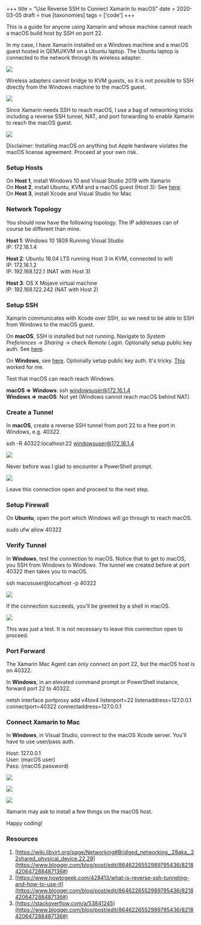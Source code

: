 +++
title = "Use Reverse SSH to Connect Xamarin to macOS"
date = 2020-03-05
draft = true
[taxonomies]
tags = ['code']
+++

This is a guide for anyone using Xamarin and whose machine cannot reach a macOS build host by SSH on port 22.  
  
In my case, I have Xamarin installed on a Windows machine and a macOS guest hosted in QEMU/KVM on a Ubuntu laptop. The Ubuntu laptop is connected to the network through its wireless adapter.  
  

[![](https://1.bp.blogspot.com/-mEuvnQDLehY/Xmj9lEk4lNI/AAAAAAAAJvI/LmIES0c7uWYp5_JCrqkBWOEkSNbT7XAygCLcBGAsYHQ/s1600/Untitled%2BDiagram%2B%25282%2529.png)](https://www.blogger.com/blog/post/edit/8646226552989795436/8218420647288487136#)

  
Wireless adapters cannot bridge to KVM guests, so it is not possible to SSH directly from the Windows machine to the macOS guest.  
  

[![](https://1.bp.blogspot.com/-SFReweMo_9Q/Xmj9wV14YII/AAAAAAAAJvM/48ab93Ez-PAfJ97C-Y5aqYdgykyhM_x9gCLcBGAsYHQ/s1600/Untitled%2BDiagram%2B%25283%2529.png)](https://www.blogger.com/blog/post/edit/8646226552989795436/8218420647288487136#)

  

  
Since Xamarin needs SSH to reach macOS, I use a bag of networking tricks including a reverse SSH tunnel, NAT, and port forwarding to enable Xamarin to reach the macOS guest.  
  

[![](https://1.bp.blogspot.com/-FPTI4_oEsy4/Xmj-w9w1UDI/AAAAAAAAJvc/bEdWKvONImcffa_Kx6LvPhnYgwthifAnACLcBGAsYHQ/s1600/Reverse%2BSSH%2Bbehind%2BNAT.png)](https://www.blogger.com/blog/post/edit/8646226552989795436/8218420647288487136#)

  

  
Disclaimer: Installing macOS on anything but Apple hardware violates the macOS license agreement. Proceed at your own risk.  
  

### Setup Hosts

  

On **Host 1**, install Windows 10 and Visual Studio 2019 with Xamarin  
On **Host 2**, install Ubuntu, KVM and a macOS guest (Host 3): See [here](https://www.blogger.com/blog/post/edit/8646226552989795436/8218420647288487136#).  
On **Host 3**, install Xcode and Visual Studio for Mac  
  

### Network Topology

  

You should now have the following topology. The IP addresses can of course be different than mine.

  

**Host 1**: Windows 10 1809 Running Visual Studio  
IP: 172.16.1.4  
  
**Host 2**: Ubuntu 18.04 LTS running Host 3 in KVM, connected to wifi  
IP: 172.16.1.2  
IP: 192.168.122.1 (NAT with Host 3)  
  
**Host 3**: OS X Mojave virtual machine  
IP: 192.168.122.242 (NAT with Host 2)  
  

### Setup SSH

  
Xamarin communicates with Xcode over SSH, so we need to be able to SSH from Windows to the macOS guest.  
  
On **macOS**, SSH is installed but not running. Navigate to _System Preferences → Sharing →_ check _Remote Login_. Optionally setup public key auth. See [here](https://www.blogger.com/blog/post/edit/8646226552989795436/8218420647288487136#).  
  
On **Windows**, see [here](https://www.blogger.com/blog/post/edit/8646226552989795436/8218420647288487136#). Optionally setup public key auth. It's tricky. [This](https://www.blogger.com/blog/post/edit/8646226552989795436/8218420647288487136#) worked for me.  
  
Test that macOS can reach reach Windows.  
  
**macOS =>** **Windows**: ssh windowsuser@172.16.1.4  
**Windows =>** **macOS**: Not yet (Windows cannot reach macOS behind NAT)  
  

### Create a Tunnel

  

In **macOS**, create a reverse SSH tunnel from port 22 to a free port in Windows, e.g. 40322.  
  
ssh -R 40322:localhost:22 windowsuser@172.16.1.4  
  

[![](https://1.bp.blogspot.com/-_LLLjxUDLaQ/XmF4cyUytAI/AAAAAAAAJtQ/4mdIEDqTxvsadJSZ7_BI7koaBon0k3-wwCLcBGAsYHQ/s640/macos-create-tunnel.png)](https://www.blogger.com/blog/post/edit/8646226552989795436/8218420647288487136#)

  
Never before was I glad to encounter a PowerShell prompt.  
  

[![](https://1.bp.blogspot.com/-1YQ7nh9NBTw/XmF4fY1rnxI/AAAAAAAAJtU/pomyVwPyArA0EY1XlW49GsQr_le9PiSoQCLcBGAsYHQ/s640/macos-tunneled-to-windows.png)](https://www.blogger.com/blog/post/edit/8646226552989795436/8218420647288487136#)

  
Leave this connection open and proceed to the next step.  
  

### Setup Firewall

  
On **Ubuntu**, open the port which Windows will go through to reach macOS.  
  
sudo ufw allow 40322  
  

### Verify Tunnel

  

In **Windows**, test the connection to macOS. Notice that to get to macOS, you SSH from Windows to Windows. The tunnel we created before at port 40322 then takes you to macOS.  
  
ssh macosuser@localhost -p 40322  
  

[![](https://1.bp.blogspot.com/-0gLt2UpypeQ/XmF43ijTo5I/AAAAAAAAJtw/q-0K0UBnD9410n4L2K9HAlL9m3cf7hoAwCLcBGAsYHQ/s1600/test-tunnel.PNG)](https://www.blogger.com/blog/post/edit/8646226552989795436/8218420647288487136#)

  

If the connection succeeds, you'll be greeted by a shell in macOS.

  

[![](https://1.bp.blogspot.com/-6MF37yIdsFg/XmF43KwuzMI/AAAAAAAAJts/qddzVa7nqbo6iq9KdwYDSn2yfxuVnsghQCEwYBhgL/s1600/test-tunnel-success.PNG)](https://www.blogger.com/blog/post/edit/8646226552989795436/8218420647288487136#)

  
This was just a test. It is not necessary to leave this connection open to proceed.  
  

### Port Forward

  

The Xamarin Mac Agent can only connect on port 22, but the macOS host is on 40322.  
  
In **Windows**, in an elevated command prompt or PowerShell instance, forward port 22 to 40322.  
  
netsh interface portproxy add v4tov4 listenport=22 listenaddress=127.0.0.1 connectport=40322 connectaddress=127.0.0.1  
  

### Connect Xamarin to Mac

  
In **Windows**, in Visual Studio, connect to the macOS Xcode server. You'll have to use user/pass auth.  
  
Host: 127.0.0.1  
User: (macOS user)  
Pass: (macOS password)  
  

[![](https://1.bp.blogspot.com/-8hQLYxNIWtc/XmF42pamYqI/AAAAAAAAJt0/EAjVaFZAqgcHT7REQ5TIXYT3FP0x07syQCEwYBhgL/s640/add-mac.PNG)](https://www.blogger.com/blog/post/edit/8646226552989795436/8218420647288487136#)

  

[![](https://1.bp.blogspot.com/-ynNKLX8juno/XmF42rQUc0I/AAAAAAAAJt8/9F9YAKTlJk4-s0X2X3ECgneWPaIBtwnyACEwYBhgL/s640/add-mac-authenticate.PNG)](https://www.blogger.com/blog/post/edit/8646226552989795436/8218420647288487136#)

  

[![](https://1.bp.blogspot.com/-uMY7BdcprEo/XmF42v1cmOI/AAAAAAAAJt4/aTlNYXtNifEFBqmlQkniKgiy6kWQwd_7gCEwYBhgL/s640/add-mac-success.PNG)](https://www.blogger.com/blog/post/edit/8646226552989795436/8218420647288487136#)

  
  
Xamarin may ask to install a few things on the macOS host.  
  
Happy coding!  
  

### Resources

  

1.  [https://wiki.libvirt.org/page/Networking#Bridged_networking_.28aka_.22shared_physical_device.22.29](https://www.blogger.com/blog/post/edit/8646226552989795436/8218420647288487136#)
2.  [https://www.howtogeek.com/428413/what-is-reverse-ssh-tunneling-and-how-to-use-it](https://www.blogger.com/blog/post/edit/8646226552989795436/8218420647288487136#)
3.  [https://stackoverflow.com/a/53841245](https://www.blogger.com/blog/post/edit/8646226552989795436/8218420647288487136#)
